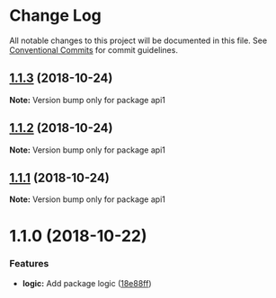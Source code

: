 # Change Log

All notable changes to this project will be documented in this file.
See [Conventional Commits](https://conventionalcommits.org) for commit guidelines.

## [1.1.3](https://github.com/andreaspalsson/monotest/compare/api1@1.1.2...api1@1.1.3) (2018-10-24)

**Note:** Version bump only for package api1





## [1.1.2](https://github.com/andreaspalsson/monotest/compare/api1@1.1.1...api1@1.1.2) (2018-10-24)

**Note:** Version bump only for package api1





## [1.1.1](https://github.com/andreaspalsson/monotest/compare/api1@1.1.0...api1@1.1.1) (2018-10-24)

**Note:** Version bump only for package api1





# 1.1.0 (2018-10-22)


### Features

* **logic:** Add package logic ([18e88ff](https://github.com/andreaspalsson/monotest/commit/18e88ff))
